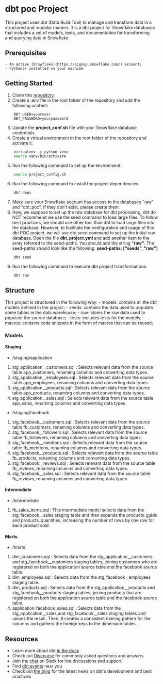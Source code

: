 # dbt poc Project

This project uses dbt (Data Build Tool) to manage and transform data in a structured and modular manner. It is a dbt project for Snowflake databases that includes a set of models, tests, and documentation for transforming and querying data in Snowflake.

## Prerequisites
    - An active [Snowflake](https://signup.snowflake.com/) account;
    - Python3+ installed on your machine

## Getting Started
1. Clone this [repository](https://github.com/joaoheron/dbt_poc).
2. Create a .env file in the root folder of the repository and add the following content:
```
    DBT_USER=youruser
    DBT_PASSWORD=yourpassword
```
3. Update the **project_conf.sh** file with your Snowflake database credentials.
4. Create a virtual environment in the root folder of the repository and activate it:
```bash
    virtualenv -p python venv
    source venv/bin/activate
```
5. Run the following command to set up the environment:
```bash
    source project_config.sh
```
6. Run the following command to install the project dependencies:
```bash
    dbt deps
```
7. Make sure your Snowflake account has access to the databases "raw" and "dbt_poc". If they don't exist, please create them.
8. Now, we suppose to set up the raw database for dbt processing. dbt do NOT recommend we use the seed command to load large files. To follow best practices, we should use other tool than dbt to load large files into the database. However, to facilitate the configuration and usage of this dbt POC project, we will use dbt seed command to set up the initial raw database.
Open the file **dbt_project.yml** and add another item to the array referred to the seed-paths. You should add the string **"raw"**. The seed-paths should look like the following:
**seed-paths: ["seeds", "raw"]**


```bash
    dbt seed
```
9. Run the following command to execute dbt project transformations:
```bash
    dbt run
```

## Structure
This project is structured in the following way:
    - models: contains all the dbt models defined in the project;
    - seeds: contains the data used to populate some tables in the data warehouse;
    - raw: stores the raw data used to populate the source database;
    - tests: includes tests for the models;
    - macros: contains code snippets in the form of macros that can be reused;

### Models
#### Staging
- /staging/application
1. stg_application__customers.sql : Selects relevant data from the source table app_customers, renaming columns and converting data types.
2. stg_application__employees.sql : Selects relevant data from the source table app_employees, renaming columns and converting data types.
3. stg_application__products.sql : Selects relevant data from the source table app_products, renaming columns and converting data types.
4. stg_application__sales.sql : Selects relevant data from the source table app_sales, renaming columns and converting data types.

- /staging/facebook
1. stg_facebook__customers.sql : Selects relevant data from the source table fb_customers, renaming columns and converting data types.
2. stg_facebook__followers.sql : Selects relevant data from the source table fb_followers, renaming columns and converting data types.
3. stg_facebook__mentions.sql : Selects relevant data from the source table fb_mentions, renaming columns and converting data types.
4. stg_facebook__products.sql : Selects relevant data from the source table fb_products, renaming columns and converting data types.
5. stg_facebook__reviews.sql : Selects relevant data from the source table fb_reviews, renaming columns and converting data types.
6. stg_facebook__sales.sql : Selects relevant data from the source table fb_reviews, renaming columns and converting data types.

#### Intermediate
- /intermediate
1. fb_sales_items.sql : This intermediate model selects data from the stg_facebook__sales staging table and then expands the products_guids and products_quantities, increasing the number of rows by one row for each product sold.

#### Marts
- /marts
1. dim_customers.sql : Selects data from the stg_application__customers and stg_facebook__customers staging tables, joining customers who are registered on both the application source table and the facebook source table.
2. dim_employees.sql : Selects data from the stg_facebook__employees staging table.
3. dim_products.sql :  Selects data from the stg_application__products and stg_facebook__products staging tables, joining products that are registered on both the application source table and the facebook source table.
4. application_facebook_sales.sql : Selects data from the stg_application__sales and stg_facebook__sales staging tables and unions the result. Then, it creates a consistent naming pattern for the columns and gathers the foreign keys to the dimension tables.


## Resources
- Learn more about dbt [in the docs](https://docs.getdbt.com/docs/introduction)
- Check out [Discourse](https://discourse.getdbt.com/) for commonly asked questions and answers
- Join the [chat](https://community.getdbt.com/) on Slack for live discussions and support
- Find [dbt events](https://events.getdbt.com) near you
- Check out [the blog](https://blog.getdbt.com/) for the latest news on dbt's development and best practices
